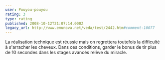 ```yaml
---
user: Pouyou-pouyou
rating: 3
type: rating
published: 2008-10-12T21:07:14.000Z
legacy_url: http://www.emunova.net/veda/test/2442.htm#comment-10077
---
```

La réalisation technique est réussie mais on regrettera toutefois la difficulté à s'arracher les cheveux. Dans ces conditions, garder le bonus de tir plus de 10 secondes dans les stages avancés relève du miracle.